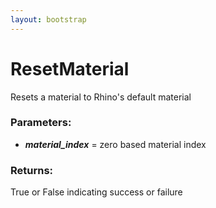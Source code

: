 ```yaml
---
layout: bootstrap
---
```


# ResetMaterial

Resets a material to Rhino's default material
        

### Parameters:

- ***material_index*** = zero based material index
        

### Returns:


True or False indicating success or failure
        

